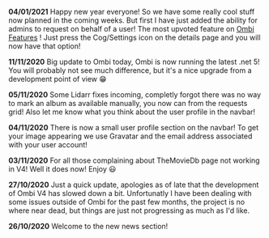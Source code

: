 **04/01/2021** Happy new year everyone! So we have some really cool stuff now planned in the coming weeks. But first I have just added the ability for admins to request on behalf of a user! The most upvoted feature on [Ombi Features](https://ombifeatures.featureupvote.com/) ! Just press the Cog/Settings icon on the details page and you will now have that option!

**11/11/2020** Big update to Ombi today, Ombi is now running the latest .net 5! You will probably not see much difference, but it's a nice upgrade from a development point of view 😁

**05/11/2020** Some Lidarr fixes incoming, completly forgot there was no way to mark an album as available manually, you now can from the requests grid! Also let me know what you think about the user profile in the navbar!

**04/11/2020** There is now a small user profile section on the navbar! To get your image appearing we use Gravatar and the email address associated with your user account!

**03/11/2020** For all those complaining about TheMovieDb page not working in V4! Well it does now! Enjoy 😃

**27/10/2020** Just a quick update, apologies as of late that the development of Ombi V4 has slowed down a bit. Unfortunatly I have been dealing with some issues outside of Ombi for the past few months, the project is no where near dead, but things are just not progressing as much as I'd like.

**26/10/2020** Welcome to the new news section!
